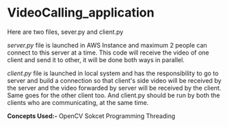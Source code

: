 # VideoCalling_application

Here are two files, sever.py and client.py

*server.py* file is launched in AWS Instance and maximum 2 people can connect to this server at a time. This code will receive the video of one client and send it to other, it will be done both ways in parallel.

*client.py* file is launched in local system and has the responsibility to go to server and build a connection so that client's side video will be received by the server and the video forwarded by server will be received by the client. Same goes for the other client too.
And client.py should be run by both the clients who are communicating, at the same time.

**Concepts Used:-**
OpenCV
Sokcet Programming
Threading
